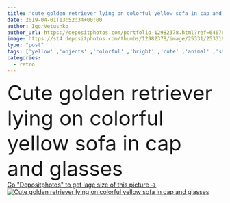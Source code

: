 ```yaml
---
title: 'cute golden retriever lying on colorful yellow sofa in cap and glasses'
date: 2019-04-01T13:52:34+00:00
author: IgorVetushko
author_url: https://depositphotos.com/portfolio-12982378.html?ref=64678756
image: https://st4.depositphotos.com/thumbs/12982378/image/25331/253316564/api_thumb_450.jpg?forcejpeg=true
type: "post"
tags: ['yellow' ,'objects' ,'colorful' ,'bright' ,'cute' ,'animal' ,'style' ,'retro' ,'vintage' ,'funny' ,'pet' ,'fashion' ,'breed' ,'canine' ,'dog' ,'adorable' ,'pedigree' ,'purebred' ,'home' ,'stylish' ,'accessories' ,'furniture' ,'indoors' ,'trendy' ,'cap' ,'glasses' ,'apartment' ,'sofa' ,'couch' ,'fauna' ,'fashionable' ,'Living Room' ,'golden retriever' ]
categories: 
  - retro
---
```

<div aling="center">
            <font size="60"> Cute golden retriever lying on colorful yellow sofa in cap and glasses</font>   
</div>
<div>
    <a href='https://st4.depositphotos.com/thumbs/12982378/image/25331/253316564/api_thumb_450.jpg?forcejpeg=true?ref=64678756' target=_blank > Go "Depositphotos" to get lage size of this picture ->
        <img href='https://st4.depositphotos.com/thumbs/12982378/image/25331/253316564/api_thumb_450.jpg?forcejpeg=true?ref=64678756' src='https://st4.depositphotos.com/12982378/25331/i/950/depositphotos_253316564-stock-photo-cute-golden-retriever-lying-colorful.jpg?forcejpeg=true' alt='Cute golden retriever lying on colorful yellow sofa in cap and glasses' >
    </a>
</div>

